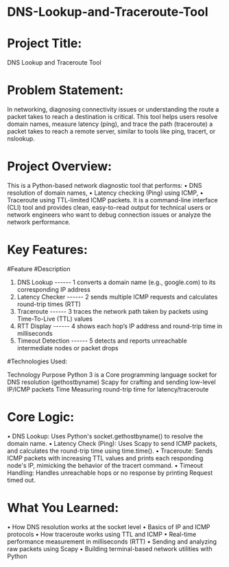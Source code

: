 # DNS-Lookup-and-Traceroute-Tool

# Project Title:

DNS Lookup and Traceroute Tool

# Problem Statement:

In networking, diagnosing connectivity issues or understanding the route a packet takes to
reach a destination is critical. This tool helps users resolve domain names, measure latency
(ping), and trace the path (traceroute) a packet takes to reach a remote server, similar to
tools like ping, tracert, or nslookup.

# Project Overview:

This is a Python-based network diagnostic tool that performs:
• DNS resolution of domain names,
• Latency checking (Ping) using ICMP,
• Traceroute using TTL-limited ICMP packets.
It is a command-line interface (CLI) tool and provides clean, easy-to-read output for technical
users or network engineers who want to debug connection issues or analyze the network
performance.

# Key Features:

  #Feature                                 #Description
1. DNS Lookup    ------                      1 converts a domain name (e.g., google.com) to its corresponding IP address
2. Latency Checker           ------          2 sends multiple ICMP requests and calculates round-trip times (RTT)
3. Traceroute               ------           3 traces the network path taken by packets using Time-To-Live (TTL) values
4. RTT Display               ------          4 shows each hop’s IP address and round-trip time in milliseconds
5. Timeout Detection         ------          5 detects and reports unreachable intermediate nodes or packet drops

#Technologies Used:

Technology Purpose
Python 3 is a Core programming language
socket for DNS resolution (gethostbyname)
Scapy for crafting and sending low-level IP/ICMP packets
Time Measuring round-trip time for latency/traceroute

# Core Logic:

• DNS Lookup: Uses Python's socket.gethostbyname() to resolve the domain name.
• Latency Check (Ping): Uses Scapy to send ICMP packets, and calculates the round-trip
time using time.time().
• Traceroute: Sends ICMP packets with increasing TTL values and prints each
responding node's IP, mimicking the behavior of the tracert command.
• Timeout Handling: Handles unreachable hops or no response by printing Request
timed out.

# What You Learned:

• How DNS resolution works at the socket level
• Basics of IP and ICMP protocols
• How traceroute works using TTL and ICMP
• Real-time performance measurement in milliseconds (RTT)
• Sending and analyzing raw packets using Scapy
• Building terminal-based network utilities with Python

